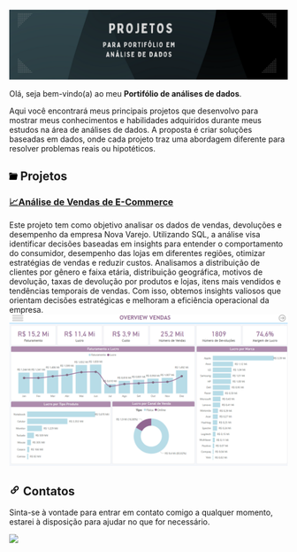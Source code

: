 ![](https://github.com/DuduTrindade/Portifolio/blob/main/imagens/CAPA.png)
<p style="text-align: justify;">

Olá, seja bem-vindo(a) ao meu **Portifólio de análises de dados**.

Aqui você encontrará meus principais projetos que desenvolvo para mostrar meus conhecimentos e habilidades 
adquiridos durante meus estudos na área de análises de dados. A proposta é criar soluções baseadas em dados, onde cada 
projeto traz uma abordagem diferente para resolver problemas reais ou hipotéticos.
</p>

##  ![](https://github.com/DuduTrindade/Portifolio/blob/main/imagens/pasta.png) Projetos

<h3>
	<a href="https://github.com/DuduTrindade/Portifolio/tree/main/Projetos/Projeto%2001%20-%20An%C3%A1lise%20de%20Vendas">
		📈Análise de Vendas de E-Commerce
	</a>
</h3>
Este projeto tem como objetivo analisar os dados de vendas, devoluções e desempenho da empresa Nova Varejo. Utilizando SQL, 
a análise visa identificar decisões baseadas em insights para entender o comportamento do consumidor, desempenho das lojas 
em diferentes regiões, otimizar estratégias de vendas e reduzir custos. Analisamos a distribuição de clientes por gênero e 
faixa etária, distribuição geográfica, motivos de devolução, taxas de devolução por produtos e lojas, itens mais vendidos e 
tendências temporais de vendas. Com isso, obtemos insights valiosos que orientam decisões estratégicas e melhoram a eficiência
operacional da empresa.

<img width="700" src= https://github.com/DuduTrindade/Portifolio/blob/main/imagens/dash%201.png>

## ![](https://github.com/DuduTrindade/Portifolio/blob/main/imagens/link.png) Contatos

Sinta-se à vontade para entrar em contato comigo a qualquer momento, estarei à disposição para ajudar no que for necessário.

<a href="https://www.linkedin.com/in/eduardo-trindade-5506921b4/">
<img src= "https://img.shields.io/badge/linkedin-%230077B5.svg?style=for-the-badge&logo=linkedin&logoColor=white"/>           
</a>                
          
